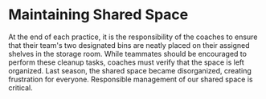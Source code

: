 # Maintaining Shared Space

At the end of each practice, it is the responsibility of the coaches to ensure that their team's two designated bins are neatly placed on their assigned shelves in the storage room. While teammates should be encouraged to perform these cleanup tasks, coaches must verify that the space is left organized. Last season, the shared space became disorganized, creating frustration for everyone. Responsible management of our shared space is critical.
